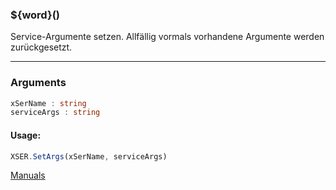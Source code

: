 ﻿### ${word}()
Service-Argumente setzen. Allfällig vormals vorhandene Argumente werden zurückgesetzt.

----

### Arguments
```ts
xSerName : string
serviceArgs : string
```
#### Usage:
```ts
XSER.SetArgs(xSerName, serviceArgs)
```

[Manuals](https://manuals.opacc.ch/docs/doku2401/F-Script/ScriptBlockFunc.XSER.SetArgs.html)
